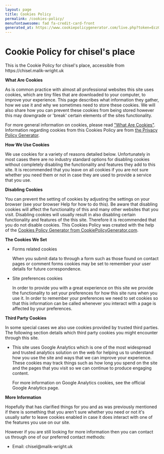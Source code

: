 ```yaml
---
layout: page
title: Cookies Policy
permalink: /cookies-policy/
menufontawesome: fad fa-credit-card-front
generated_at: https://www.cookiepolicygenerator.com/live.php?token=EczGJt9T4Iu0EjHpnDQHoQTe13N39MX9
---
```


<h1>Cookie Policy for chisel's place</h1>

<p>This is the Cookie Policy for chisel's place, accessible from https://chisel.malik-wright.uk</p>

<p><strong>What Are Cookies</strong></p>

<p>As is common practice with almost all professional websites this site uses cookies, which are tiny files that are downloaded to your computer, to improve your experience. This page describes what information they gather, how we use it and why we sometimes need to store these cookies. We will also share how you can prevent these cookies from being stored however this may downgrade or 'break' certain elements of the sites functionality.</p>

<p>For more general information on cookies, please read <a href="https://www.cookieconsent.com/what-are-cookies/">"What Are Cookies"</a>. Information regarding cookies from this Cookies Policy are from <a href="https://www.generateprivacypolicy.com/">the Privacy Policy Generator</a>.</p>

<p><strong>How We Use Cookies</strong></p>

<p>We use cookies for a variety of reasons detailed below. Unfortunately in most cases there are no industry standard options for disabling cookies without completely disabling the functionality and features they add to this site. It is recommended that you leave on all cookies if you are not sure whether you need them or not in case they are used to provide a service that you use.</p>

<p><strong>Disabling Cookies</strong></p>

<p>You can prevent the setting of cookies by adjusting the settings on your browser (see your browser Help for how to do this). Be aware that disabling cookies will affect the functionality of this and many other websites that you visit. Disabling cookies will usually result in also disabling certain functionality and features of the this site. Therefore it is recommended that you do not disable cookies. This Cookies Policy was created with the help of the <a href="https://www.cookiepolicygenerator.com/cookie-policy-generator/">Cookies Policy Generator from CookiePolicyGenerator.com</a>.</p>
<p><strong>The Cookies We Set</strong></p>

<ul>






<li>
    <p>Forms related cookies</p>
    <p>When you submit data to through a form such as those found on contact pages or comment forms cookies may be set to remember your user details for future correspondence.</p>
</li>

<li>
    <p>Site preferences cookies</p>
    <p>In order to provide you with a great experience on this site we provide the functionality to set your preferences for how this site runs when you use it. In order to remember your preferences we need to set cookies so that this information can be called whenever you interact with a page is affected by your preferences.</p>
</li>

</ul>

<p><strong>Third Party Cookies</strong></p>

<p>In some special cases we also use cookies provided by trusted third parties. The following section details which third party cookies you might encounter through this site.</p>

<ul>

<li>
    <p>This site uses Google Analytics which is one of the most widespread and trusted analytics solution on the web for helping us to understand how you use the site and ways that we can improve your experience. These cookies may track things such as how long you spend on the site and the pages that you visit so we can continue to produce engaging content.</p>
    <p>For more information on Google Analytics cookies, see the official Google Analytics page.</p>
</li>









</ul>

<p><strong>More Information</strong></p>

<p>Hopefully that has clarified things for you and as was previously mentioned if there is something that you aren't sure whether you need or not it's usually safer to leave cookies enabled in case it does interact with one of the features you use on our site.</p>

<p>However if you are still looking for more information then you can contact us through one of our preferred contact methods:</p>

<ul>
<li>Email: chisel@malik-wright.uk</li>

</ul>
